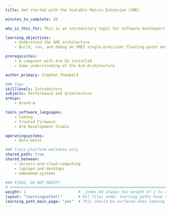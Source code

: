 ```yaml
---
title: Get started with the Scalable Matrix Extension (SME)

minutes_to_complete: 20

who_is_this_for: This is an introductory topic for software developers who want to learn about Scalable Matrix Extension (SME2) to optimize the processing of matrices.

learning_objectives:
    - Understand the SME architecture
    - Build, run, and debug an SME2 single-precision floating-point matrix multiply example

prerequisites:
    - A computer with Arm DS installed
    - Some understanding of the Arm Architecture

author_primary: Stephen Theobald

### Tags
skilllevels: Introductory
subjects: Performance and Architecture
armips:
    - Armv9-A

tools_software_languages:
    - Coding
    - Trusted Firmware
    - Arm Development Studio

operatingsystems:
    - Bare-metal

### Cross-platform metadata only
shared_path: true
shared_between:
    - servers-and-cloud-computing
    - laptops-and-desktops
    - embedded-systems

### FIXED, DO NOT MODIFY
# ================================================================================
weight: 1                       # _index.md always has weight of 1 to order correctly
layout: "learningpathall"       # All files under learning paths have this same wrapper
learning_path_main_page: "yes"  # This should be surfaced when looking for related content. Only set for _index.md of learning path content.
---
```

